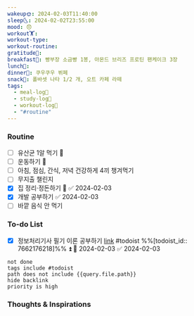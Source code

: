 ```yaml
---
wakeup🌞: 2024-02-03T11:40:00
sleep🌜: 2024-02-02T23:55:00
mood: 😞
workout🏋️: 
workout-type: 
workout-routine: 
gratitude🙏: 
breakfast🍳: 빵부장 소금빵 1봉, 아몬드 브리즈 프로틴 팬케이크 3장
lunch🍚: 
dinner🥗: 쿠우쿠우 뷔페
snack🍬: 폴바셋 나타 1/2 개, 오트 카페 라떼
tags:
  - meal-log📝
  - study-log📓
  - workout-log💪
  - "#routine"
---
```

### Routine 
- [ ] 유산균 1알 먹기 🔼 
- [ ] 운동하기 🔼
- [ ] 아침, 점심, 간식, 저녁 건강하게 4끼 챙겨먹기
- [ ] 무지출 챌린지 
- [x] 집 정리·정돈하기 🔼 ✅ 2024-02-03
- [x] 개발 공부하기 ✅ 2024-02-03
- [ ] 바깥 음식 안 먹기 

### To-do List 
- [x] 정보처리기사 필기 이론 공부하기 [link](https://todoist.com/showTask?id=7662176218) #todoist  %%[todoist_id:: 7662176218]%% ⏫ 📅 2024-02-03 ✅ 2024-02-03
```tasks
not done
tags include #todoist 
path does not include {{query.file.path}}
hide backlink
priority is high
```


### Thoughts & Inspirations
